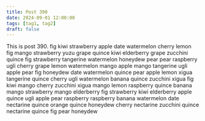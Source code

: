 ```yaml
---
title: Post 390
date: 2024-09-01 12:00:00
tags: [tag1, tag2]
draft: false
---
```

This is post 390.
fig
kiwi
strawberry
apple
date
watermelon
cherry
lemon
fig
mango
strawberry
yuzu
grape
quince
kiwi
elderberry
grape
zucchini
quince
fig
strawberry
tangerine
watermelon
honeydew
pear
pear
raspberry
ugli
cherry
grape
lemon
watermelon
mango
apple
mango
tangerine
ugli
apple
pear
fig
honeydew
date
watermelon
quince
pear
apple
lemon
xigua
tangerine
quince
cherry
ugli
watermelon
banana
quince
zucchini
xigua
fig
kiwi
mango
cherry
zucchini
xigua
mango
lemon
raspberry
quince
banana
mango
strawberry
mango
elderberry
fig
strawberry
kiwi
elderberry
apple
quince
ugli
apple
pear
raspberry
raspberry
banana
watermelon
date
nectarine
quince
orange
quince
honeydew
cherry
nectarine
zucchini
quince
nectarine
quince
fig
pear
honeydew
